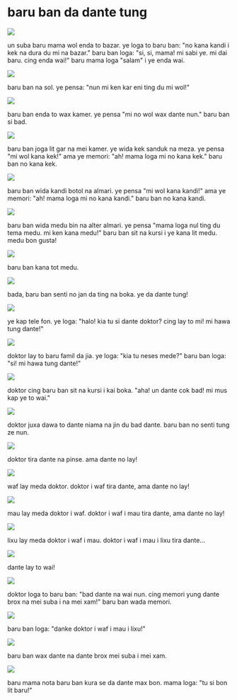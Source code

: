baru ban da dante tung
=======================

![](http://www.pandunia.info/pandunia/barudant/baru_01.png)

un suba baru mama wol enda to bazar. ye loga to baru ban: "no kana kandi i kek na dura du mi na bazar." baru ban loga: "si, si, mama! mi sabi ye. mi dai baru. cing enda wai!" baru mama loga "salam" i ye enda wai.

![](http://www.pandunia.info/pandunia/barudant/baru_02.png)

baru ban na sol. ye pensa: "nun mi ken kar eni ting du mi wol!"

![](http://www.pandunia.info/pandunia/barudant/baru_03.png)

baru ban enda to wax kamer. ye pensa "mi no wol wax dante nun." baru ban si bad.

![](http://www.pandunia.info/pandunia/barudant/baru_04.png)

baru ban joga lit gar na mei kamer. ye wida kek sanduk na meza. ye pensa "mi wol kana kek!" ama ye memori: "ah! mama loga mi no kana kek." baru ban no kana kek.

![](http://www.pandunia.info/pandunia/barudant/baru_05.png)

baru ban wida kandi botol na almari. ye pensa "mi wol kana kandi!" ama ye memori: "ah! mama loga mi no kana kandi." baru ban no kana kandi.

![](http://www.pandunia.info/pandunia/barudant/baru_06.png)

baru ban wida medu bin na alter almari. ye pensa "mama loga nul ting du tema medu. mi ken kana medu!" baru ban sit na kursi i ye kana lit medu. medu bon gusta!

![](http://www.pandunia.info/pandunia/barudant/baru_07.png)

baru ban kana tot medu.

![](http://www.pandunia.info/pandunia/barudant/baru_08.png)

bada, baru ban senti no jan da ting na boka. ye da dante tung!

![](http://www.pandunia.info/pandunia/barudant/baru_09.png)

ye kap tele fon. ye loga: "halo! kia tu si dante doktor? cing lay to mi! mi hawa tung dante!"

![](http://www.pandunia.info/pandunia/barudant/baru_10.png)

doktor lay to baru famil da jia. ye loga: "kia tu neses mede?" baru ban loga: "si! mi hawa tung dante!"

![](http://www.pandunia.info/pandunia/barudant/baru_11.png)

doktor cing baru ban sit na kursi i kai boka. "aha! un dante cok bad! mi mus kap ye to wai."

![](http://www.pandunia.info/pandunia/barudant/baru_12.png)

doktor juxa dawa to dante niama na jin du bad dante. baru ban no senti tung ze nun.

![](http://www.pandunia.info/pandunia/barudant/baru_13.png)

doktor tira dante na pinse. ama dante no lay!

![](http://www.pandunia.info/pandunia/barudant/baru_14.png)

waf lay meda doktor. doktor i waf tira dante, ama dante no lay!

![](http://www.pandunia.info/pandunia/barudant/baru_15.png)

mau lay meda doktor i waf. doktor i waf i mau tira dante, ama dante no lay!

![](http://www.pandunia.info/pandunia/barudant/baru_16.png)

lixu lay meda doktor i waf i mau. doktor i waf i mau i lixu tira dante...

![](http://www.pandunia.info/pandunia/barudant/baru_17.png)

dante lay to wai!

![](http://www.pandunia.info/pandunia/barudant/baru_18.png)

doktor loga to baru ban: "bad dante na wai nun. cing memori yung dante brox na mei suba i na mei xam!" baru ban wada memori.

![](http://www.pandunia.info/pandunia/barudant/baru_19.png)

baru ban loga: "danke doktor i waf i mau i lixu!"

![](http://www.pandunia.info/pandunia/barudant/baru_20.png)

baru ban wax dante na dante brox mei suba i mei xam.

![](http://www.pandunia.info/pandunia/barudant/baru_21.png)

baru mama nota baru ban kura se da dante max bon. mama loga: "tu si bon lit baru!"

